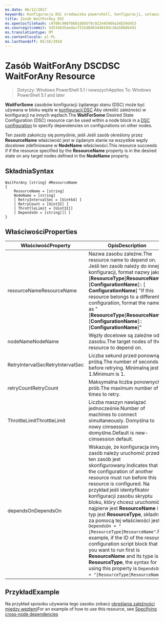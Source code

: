 ```yaml
---
ms.date: 06/12/2017
keywords: Konfiguracja DSC środowiska powershell, konfiguracji, ustawienia
title: Zasób WaitForAny DSC
ms.openlocfilehash: c9700c908f8601db85f9c922445969a34b59d453
ms.sourcegitcommit: 54534635eedacf531d8d6344019dc16a50b8b441
ms.translationtype: MT
ms.contentlocale: pl-PL
ms.lasthandoff: 05/16/2018
---
```

# <a name="dsc-waitforany-resource"></a><span data-ttu-id="216a3-103">Zasób WaitForAny DSC</span><span class="sxs-lookup"><span data-stu-id="216a3-103">DSC WaitForAny Resource</span></span>

> <span data-ttu-id="216a3-104">Dotyczy: Windows PowerShell 5.1 i nowszych</span><span class="sxs-lookup"><span data-stu-id="216a3-104">Applies To: Windows PowerShell 5.1 and later</span></span>

<span data-ttu-id="216a3-105">**WaitForSome** zasobów konfiguracji żądanego stanu (DSC) może być używana w bloku węzła w [konfiguracji DSC](configurations.md) Aby określić zależności w konfiguracji na innych węzłach.</span><span class="sxs-lookup"><span data-stu-id="216a3-105">The **WaitForSome** Desired State Configuration (DSC) resource can be used within a node block in a [DSC configuration](configurations.md) to specify dependencies on configurations on other nodes.</span></span>

<span data-ttu-id="216a3-106">Ten zasób zakończy się pomyślnie, jeśli Jeśli zasób określony przez **ResourceName** właściwość jest w żądanym stanie na wszystkie węzły docelowe zdefiniowane w **NodeName** właściwości.</span><span class="sxs-lookup"><span data-stu-id="216a3-106">This resource succeeds if if the resource specified by the **ResourceName** property is in the desired state on any target nodes defined in the **NodeName** property.</span></span>


## <a name="syntax"></a><span data-ttu-id="216a3-107">Składnia</span><span class="sxs-lookup"><span data-stu-id="216a3-107">Syntax</span></span>

```
WaitForAny [string] #ResourceName
{
    ResourceName = [string]
    NodeName = [string]
    [ RetryIntervalSec = [Uint64] ]
    [ RetryCount = [Uint32] ]
    [ ThrottleLimit = [Uint32]]
    [ DependsOn = [string[]] ]
}
```

## <a name="properties"></a><span data-ttu-id="216a3-108">Właściwości</span><span class="sxs-lookup"><span data-stu-id="216a3-108">Properties</span></span>

|  <span data-ttu-id="216a3-109">Właściwość</span><span class="sxs-lookup"><span data-stu-id="216a3-109">Property</span></span>  |  <span data-ttu-id="216a3-110">Opis</span><span class="sxs-lookup"><span data-stu-id="216a3-110">Description</span></span>   |
|---|---|
| <span data-ttu-id="216a3-111">resourceName</span><span class="sxs-lookup"><span data-stu-id="216a3-111">ResourceName</span></span>| <span data-ttu-id="216a3-112">Nazwa zasobu zależne.</span><span class="sxs-lookup"><span data-stu-id="216a3-112">The resource name to depend on.</span></span> <span data-ttu-id="216a3-113">Jeśli ten zasób należy do innej konfiguracji, format nazwy jako "[__ResourceType__]__ResourceName__:: [__ConfigurationName__]:: [ __ConfigurationName__] "</span><span class="sxs-lookup"><span data-stu-id="216a3-113">If this resource belongs to a different configuration, format the name as "[__ResourceType__]__ResourceName__::[__ConfigurationName__]::[__ConfigurationName__]"</span></span>|
| <span data-ttu-id="216a3-114">nodeName</span><span class="sxs-lookup"><span data-stu-id="216a3-114">NodeName</span></span>| <span data-ttu-id="216a3-115">Węzły docelowe są zależne od zasobu.</span><span class="sxs-lookup"><span data-stu-id="216a3-115">The target nodes of the resource to depend on.</span></span>|
| <span data-ttu-id="216a3-116">RetryIntervalSec</span><span class="sxs-lookup"><span data-stu-id="216a3-116">RetryIntervalSec</span></span>| <span data-ttu-id="216a3-117">Liczba sekund przed ponowną próbą.</span><span class="sxs-lookup"><span data-stu-id="216a3-117">The number of seconds before retrying.</span></span> <span data-ttu-id="216a3-118">Minimalną jest 1.</span><span class="sxs-lookup"><span data-stu-id="216a3-118">Minimum is 1.</span></span>|
| <span data-ttu-id="216a3-119">retryCount</span><span class="sxs-lookup"><span data-stu-id="216a3-119">RetryCount</span></span>| <span data-ttu-id="216a3-120">Maksymalna liczba ponownych prób.</span><span class="sxs-lookup"><span data-stu-id="216a3-120">The maximum number of times to retry.</span></span>|
| <span data-ttu-id="216a3-121">ThrottleLimit</span><span class="sxs-lookup"><span data-stu-id="216a3-121">ThrottleLimit</span></span>| <span data-ttu-id="216a3-122">Liczba maszyn nawiązać jednocześnie.</span><span class="sxs-lookup"><span data-stu-id="216a3-122">Number of machines to connect simultaneously.</span></span> <span data-ttu-id="216a3-123">Domyślna to nowy cimsession domyślne.</span><span class="sxs-lookup"><span data-stu-id="216a3-123">Default is new-cimsession default.</span></span>|
| <span data-ttu-id="216a3-124">dependsOn</span><span class="sxs-lookup"><span data-stu-id="216a3-124">DependsOn</span></span> | <span data-ttu-id="216a3-125">Wskazuje, że konfiguracja inny zasób należy uruchomić przed ten zasób jest skonfigurowany.</span><span class="sxs-lookup"><span data-stu-id="216a3-125">Indicates that the configuration of another resource must run before this resource is configured.</span></span> <span data-ttu-id="216a3-126">Na przykład jeśli identyfikator konfiguracji zasobu skryptu bloku, który chcesz uruchomić najpierw jest __ResourceName__ i jej typ jest __ResourceType__, składnia za pomocą tej właściwości jest `DependsOn = "[ResourceType]ResourceName"`.</span><span class="sxs-lookup"><span data-stu-id="216a3-126">For example, if the ID of the resource configuration script block that you want to run first is __ResourceName__ and its type is __ResourceType__, the syntax for using this property is `DependsOn = "[ResourceType]ResourceName"`.</span></span>|


## <a name="example"></a><span data-ttu-id="216a3-127">Przykład</span><span class="sxs-lookup"><span data-stu-id="216a3-127">Example</span></span>

<span data-ttu-id="216a3-128">Na przykład sposobu używania tego zasobu zobacz [określania zależności między węzłami](crossNodeDependencies.md)</span><span class="sxs-lookup"><span data-stu-id="216a3-128">For an example of how to use this resource, see [Specifying cross-node dependencies](crossNodeDependencies.md)</span></span>